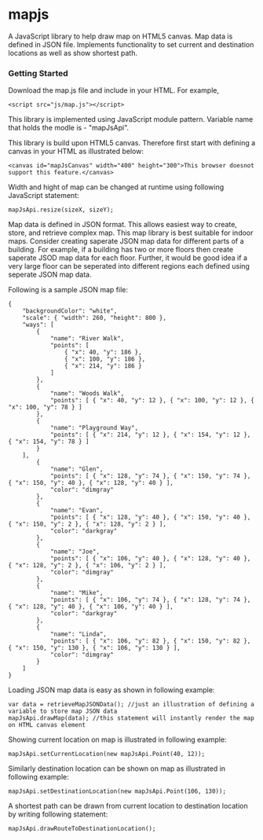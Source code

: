 # mapjs
A JavaScript library to help draw map on HTML5 canvas. Map data is defined in JSON file. Implements functionality to set current and destination locations as well as show shortest path.

### Getting Started
Download the map.js file and include in your HTML.
For example, 
```
<script src="js/map.js"></script>
```

This library is implemented using JavaScript module pattern. Variable name that holds the modle is - "mapJsApi".

This library is build upon HTML5 canvas. Therefore first start with defining a canvas in your HTML as illustrated below:
```
<canvas id="mapJsCanvas" width="400" height="300">This browser doesnot support this feature.</canvas>
```

Width and hight of map can be changed at runtime using following JavaScript statement:
```
mapJsApi.resize(sizeX, sizeY);
```

Map data is defined in JSON format. This allows easiest way to create, store, and retrieve complex map. This map library is best suitable for indoor maps. Consider creating saperate JSON map data for different parts of a building. For example, if a building has two or more floors then create saperate JSOD map data for each floor. Further, it would be good idea if a very large floor can be seperated into different regions each defined using seperate JSON map data.  

Following is a sample JSON map file:
```
{
    "backgroundColor": "white",
    "scale": { "width": 260, "height": 800 },
    "ways": [
        {
            "name": "River Walk",
            "points": [
                { "x": 40, "y": 186 },
                { "x": 100, "y": 186 },
                { "x": 214, "y": 186 }
            ]
        },
        {
            "name": "Woods Walk",
            "points": [ { "x": 40, "y": 12 }, { "x": 100, "y": 12 }, { "x": 100, "y": 78 } ]
        },
        {
            "name": "Playground Way",
            "points": [ { "x": 214, "y": 12 }, { "x": 154, "y": 12 }, { "x": 154, "y": 78 } ]
        }
    ],
        {
            "name": "Glen",
            "points": [ { "x": 128, "y": 74 }, { "x": 150, "y": 74 }, { "x": 150, "y": 40 }, { "x": 128, "y": 40 } ],
            "color": "dimgray"
        },
        {
            "name": "Evan",
            "points": [ { "x": 128, "y": 40 }, { "x": 150, "y": 40 }, { "x": 150, "y": 2 }, { "x": 128, "y": 2 } ],
            "color": "darkgray"
        },
        {
            "name": "Joe",
            "points": [ { "x": 106, "y": 40 }, { "x": 128, "y": 40 }, { "x": 128, "y": 2 }, { "x": 106, "y": 2 } ],
            "color": "dimgray"
        },
        {
            "name": "Mike",
            "points": [ { "x": 106, "y": 74 }, { "x": 128, "y": 74 }, { "x": 128, "y": 40 }, { "x": 106, "y": 40 } ],
            "color": "darkgray"
        },
        {
            "name": "Linda",
            "points": [ { "x": 106, "y": 82 }, { "x": 150, "y": 82 }, { "x": 150, "y": 130 }, { "x": 106, "y": 130 } ],
            "color": "dimgray"
        }
    ]
}
```

Loading JSON map data is easy as shown in following example:
```
var data = retrieveMapJSONData(); //just an illustration of defining a variable to store map JSON data
mapJsApi.drawMap(data); //this statement will instantly render the map on HTML canvas element
```

Showing current location on map is illustrated in following example:
```
mapJsApi.setCurrentLocation(new mapJsApi.Point(40, 12));
```

Similarly destination location can be shown on map as illustrated in following example:
```
mapJsApi.setDestinationLocation(new mapJsApi.Point(106, 130));
```

A shortest path can be drawn from current  location to destination location by writing following statement:
```
mapJsApi.drawRouteToDestinationLocation();
```

